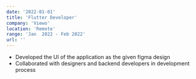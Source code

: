 ```yaml
---
date: '2022-01-01'
title: 'Flutter Developer'
company: 'Viewo'
location: 'Remote'
range: 'Jan  2022 - Feb 2022'
url: ''
---
```


- Developed the UI of the application as the given figma design
- Collaborated with designers and backend developers in development process

